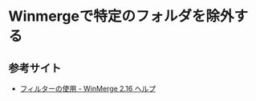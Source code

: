 # Winmergeで特定のフォルダを除外する

## 参考サイト
- [フィルターの使用 - WinMerge 2.16 ヘルプ](https://manual.winmerge.org/jp/Filters.html#id665155)